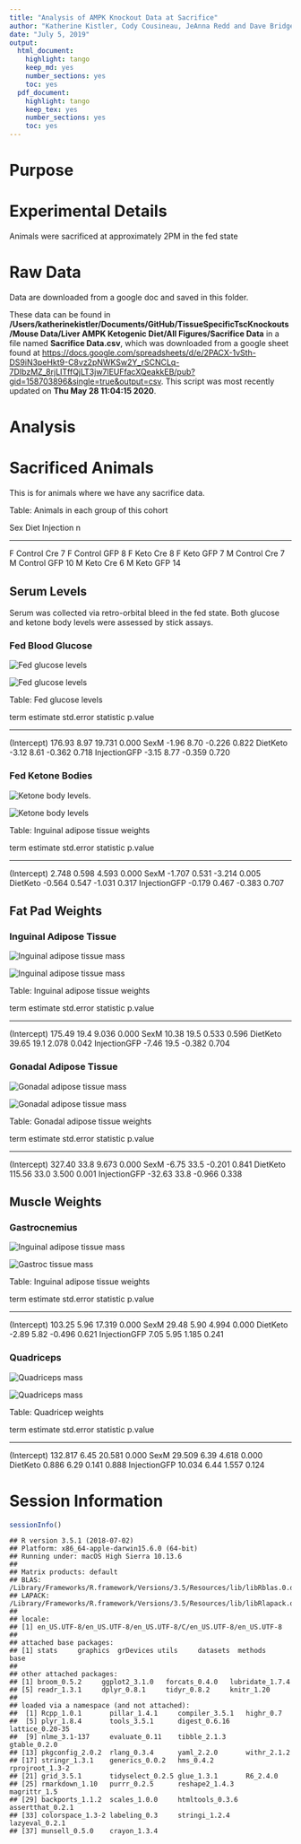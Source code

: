 ```yaml
---
title: "Analysis of AMPK Knockout Data at Sacrifice"
author: "Katherine Kistler, Cody Cousineau, JeAnna Redd and Dave Bridges"
date: "July 5, 2019"
output:
  html_document:
    highlight: tango
    keep_md: yes
    number_sections: yes
    toc: yes
  pdf_document:
    highlight: tango
    keep_tex: yes
    number_sections: yes
    toc: yes
---
```




# Purpose

# Experimental Details

Animals were sacrificed at approximately 2PM in the fed state

# Raw Data

Data are downloaded from a google doc and saved in this folder.



These data can be found in **/Users/katherinekistler/Documents/GitHub/TissueSpecificTscKnockouts/Mouse Data/Liver AMPK Ketogenic Diet/All Figures/Sacrifice Data** in a file named **Sacrifice Data.csv**, which was downloaded from a google sheet found at https://docs.google.com/spreadsheets/d/e/2PACX-1vSth-DS9iN3peHkt9-C8vz2pNWKSw2Y_rSCNCLq-7DIbzMZ_8rjLITffQjLT3jw7lEUFfacXQeakkEB/pub?gid=158703896&single=true&output=csv.  This script was most recently updated on **Thu May 28 11:04:15 2020**.

# Analysis

# Sacrificed Animals

This is for animals where we have any sacrifice data.


Table: Animals in each group of this cohort

Sex   Diet      Injection     n
----  --------  ----------  ---
F     Control   Cre           7
F     Control   GFP           8
F     Keto      Cre           8
F     Keto      GFP           7
M     Control   Cre           7
M     Control   GFP          10
M     Keto      Cre           6
M     Keto      GFP          14

## Serum Levels

Serum was collected via retro-orbital bleed in the fed state.  Both glucose and ketone body levels were assessed by stick assays.

### Fed Blood Glucose

![Fed glucose levels](figures/glucose-boxplot-1.png)

![Fed glucose levels](figures/glucose-barplot-1.png)


Table: Fed glucose levels

term            estimate   std.error   statistic   p.value
-------------  ---------  ----------  ----------  --------
(Intercept)       176.93        8.97      19.731     0.000
SexM               -1.96        8.70      -0.226     0.822
DietKeto           -3.12        8.61      -0.362     0.718
InjectionGFP       -3.15        8.77      -0.359     0.720

### Fed Ketone Bodies

![Ketone body levels.](figures/ketone-boxplot-1.png)

![Ketone body levels](figures/ketone-barplot-1.png)


Table: Inguinal adipose tissue weights

term            estimate   std.error   statistic   p.value
-------------  ---------  ----------  ----------  --------
(Intercept)        2.748       0.598       4.593     0.000
SexM              -1.707       0.531      -3.214     0.005
DietKeto          -0.564       0.547      -1.031     0.317
InjectionGFP      -0.179       0.467      -0.383     0.707

## Fat Pad Weights

### Inguinal Adipose Tissue

![Inguinal adipose tissue mass](figures/iwat-boxplot-1.png)

![Inguinal adipose tissue mass](figures/iwat-barplot-1.png)


Table: Inguinal adipose tissue weights

term            estimate   std.error   statistic   p.value
-------------  ---------  ----------  ----------  --------
(Intercept)       175.49        19.4       9.036     0.000
SexM               10.38        19.5       0.533     0.596
DietKeto           39.65        19.1       2.078     0.042
InjectionGFP       -7.46        19.5      -0.382     0.704

### Gonadal Adipose Tissue

![Gonadal adipose tissue mass](figures/gwat-boxplot-1.png)

![Gonadal adipose tissue mass](figures/gwat-barplot-1.png)


Table: Gonadal adipose tissue weights

term            estimate   std.error   statistic   p.value
-------------  ---------  ----------  ----------  --------
(Intercept)       327.40        33.8       9.673     0.000
SexM               -6.75        33.5      -0.201     0.841
DietKeto          115.56        33.0       3.500     0.001
InjectionGFP      -32.63        33.8      -0.966     0.338


## Muscle Weights

### Gastrocnemius

![Inguinal adipose tissue mass](figures/gastroc-boxplot-1.png)

![Gastroc tissue mass](figures/gastroc-barplot-1.png)


Table: Inguinal adipose tissue weights

term            estimate   std.error   statistic   p.value
-------------  ---------  ----------  ----------  --------
(Intercept)       103.25        5.96      17.319     0.000
SexM               29.48        5.90       4.994     0.000
DietKeto           -2.89        5.82      -0.496     0.621
InjectionGFP        7.05        5.95       1.185     0.241

### Quadriceps

![Quadriceps mass](figures/quad-boxplot-1.png)

![Quadriceps mass](figures/quad-barplot-1.png)


Table: Quadricep weights

term            estimate   std.error   statistic   p.value
-------------  ---------  ----------  ----------  --------
(Intercept)      132.817        6.45      20.581     0.000
SexM              29.509        6.39       4.618     0.000
DietKeto           0.886        6.29       0.141     0.888
InjectionGFP      10.034        6.44       1.557     0.124



# Session Information


```r
sessionInfo()
```

```
## R version 3.5.1 (2018-07-02)
## Platform: x86_64-apple-darwin15.6.0 (64-bit)
## Running under: macOS High Sierra 10.13.6
## 
## Matrix products: default
## BLAS: /Library/Frameworks/R.framework/Versions/3.5/Resources/lib/libRblas.0.dylib
## LAPACK: /Library/Frameworks/R.framework/Versions/3.5/Resources/lib/libRlapack.dylib
## 
## locale:
## [1] en_US.UTF-8/en_US.UTF-8/en_US.UTF-8/C/en_US.UTF-8/en_US.UTF-8
## 
## attached base packages:
## [1] stats     graphics  grDevices utils     datasets  methods   base     
## 
## other attached packages:
## [1] broom_0.5.2     ggplot2_3.1.0   forcats_0.4.0   lubridate_1.7.4
## [5] readr_1.3.1     dplyr_0.8.1     tidyr_0.8.2     knitr_1.20     
## 
## loaded via a namespace (and not attached):
##  [1] Rcpp_1.0.1       pillar_1.4.1     compiler_3.5.1   highr_0.7       
##  [5] plyr_1.8.4       tools_3.5.1      digest_0.6.16    lattice_0.20-35 
##  [9] nlme_3.1-137     evaluate_0.11    tibble_2.1.3     gtable_0.2.0    
## [13] pkgconfig_2.0.2  rlang_0.3.4      yaml_2.2.0       withr_2.1.2     
## [17] stringr_1.3.1    generics_0.0.2   hms_0.4.2        rprojroot_1.3-2 
## [21] grid_3.5.1       tidyselect_0.2.5 glue_1.3.1       R6_2.4.0        
## [25] rmarkdown_1.10   purrr_0.2.5      reshape2_1.4.3   magrittr_1.5    
## [29] backports_1.1.2  scales_1.0.0     htmltools_0.3.6  assertthat_0.2.1
## [33] colorspace_1.3-2 labeling_0.3     stringi_1.2.4    lazyeval_0.2.1  
## [37] munsell_0.5.0    crayon_1.3.4
```
